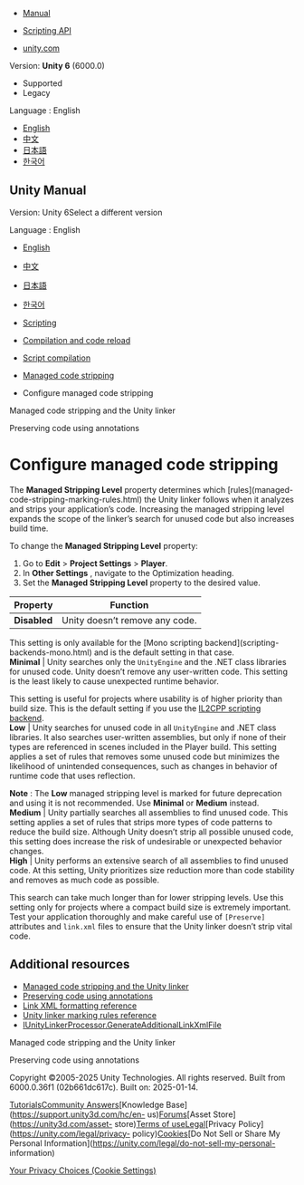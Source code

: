 [](https://docs.unity3d.com)

  * [Manual](../Manual/index.html)
  * [Scripting API](../ScriptReference/index.html)

  * [unity.com](https://unity.com/)

Version: **Unity 6** (6000.0)

  * Supported
  * Legacy

Language : English

  * [English](/Manual/managed-code-stripping-configure.html)
  * [中文](/cn/current/Manual/managed-code-stripping-configure.html)
  * [日本語](/ja/current/Manual/managed-code-stripping-configure.html)
  * [한국어](/kr/current/Manual/managed-code-stripping-configure.html)

[](https://docs.unity3d.com)

## Unity Manual

Version: Unity 6Select a different version

Language : English

  * [English](/Manual/managed-code-stripping-configure.html)
  * [中文](/cn/current/Manual/managed-code-stripping-configure.html)
  * [日本語](/ja/current/Manual/managed-code-stripping-configure.html)
  * [한국어](/kr/current/Manual/managed-code-stripping-configure.html)

  * [Scripting](scripting.html)
  * [Compilation and code reload ](compilation-and-code-reload.html)
  * [Script compilation](script-compilation.html)
  * [Managed code stripping](managed-code-stripping.html)
  * Configure managed code stripping

[](unity-linker.html)

Managed code stripping and the Unity linker

[](managed-code-stripping-preserving.html)

Preserving code using annotations

# Configure managed code stripping

The **Managed Stripping Level** property determines which [rules](managed-
code-stripping-marking-rules.html) the Unity linker follows when it analyzes
and strips your application’s code. Increasing the managed stripping level
expands the scope of the linker’s search for unused code but also increases
build time.

To change the **Managed Stripping Level** property:

  1. Go to **Edit** > **Project Settings** > **Player**.
  2. In **Other Settings** , navigate to the Optimization heading.
  3. Set the **Managed Stripping Level** property to the desired value.

**Property** | **Function**  
---|---  
**Disabled** | Unity doesn’t remove any code.  
  
This setting is only available for the [Mono scripting backend](scripting-
backends-mono.html) and is the default setting in that case.  
**Minimal** | Unity searches only the `UnityEngine` and the .NET class libraries for unused code. Unity doesn’t remove any user-written code. This setting is the least likely to cause unexpected runtime behavior.  
  
This setting is useful for projects where usability is of higher priority than
build size. This is the default setting if you use the [IL2CPP scripting
backend](scripting-backends-il2cpp.html).  
**Low** | Unity searches for unused code in all `UnityEngine` and .NET class libraries. It also searches user-written assemblies, but only if none of their types are referenced in scenes included in the Player build. This setting applies a set of rules that removes some unused code but minimizes the likelihood of unintended consequences, such as changes in behavior of runtime code that uses reflection.  
  
**Note** : The **Low** managed stripping level is marked for future
deprecation and using it is not recommended. Use **Minimal** or **Medium**
instead.  
**Medium** | Unity partially searches all assemblies to find unused code. This setting applies a set of rules that strips more types of code patterns to reduce the build size. Although Unity doesn’t strip all possible unused code, this setting does increase the risk of undesirable or unexpected behavior changes.  
**High** | Unity performs an extensive search of all assemblies to find unused code. At this setting, Unity prioritizes size reduction more than code stability and removes as much code as possible.  
  
This search can take much longer than for lower stripping levels. Use this
setting only for projects where a compact build size is extremely important.
Test your application thoroughly and make careful use of `[Preserve]`
attributes and `link.xml` files to ensure that the Unity linker doesn’t strip
vital code.  
  
## Additional resources

  * [Managed code stripping and the Unity linker](unity-linker.html)
  * [Preserving code using annotations](managed-code-stripping-preserving.html)
  * [Link XML formatting reference](managed-code-stripping-xml-formatting.html)
  * [Unity linker marking rules reference](managed-code-stripping-marking-rules.html)
  * [IUnityLinkerProcessor.GenerateAdditionalLinkXmlFile](../ScriptReference/Build.IUnityLinkerProcessor.GenerateAdditionalLinkXmlFile.html)

[](unity-linker.html)

Managed code stripping and the Unity linker

[](managed-code-stripping-preserving.html)

Preserving code using annotations

Copyright ©2005-2025 Unity Technologies. All rights reserved. Built from
6000.0.36f1 (02b661dc617c). Built on: 2025-01-14.

[Tutorials](https://learn.unity.com/)[Community
Answers](https://answers.unity3d.com)[Knowledge
Base](https://support.unity3d.com/hc/en-
us)[Forums](https://forum.unity3d.com)[Asset Store](https://unity3d.com/asset-
store)[Terms of
use](https://docs.unity3d.com/Manual/TermsOfUse.html)[Legal](https://unity.com/legal)[Privacy
Policy](https://unity.com/legal/privacy-
policy)[Cookies](https://unity.com/legal/cookie-policy)[Do Not Sell or Share
My Personal Information](https://unity.com/legal/do-not-sell-my-personal-
information)

[Your Privacy Choices (Cookie Settings)](javascript:void\(0\);)

